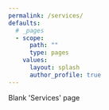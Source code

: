 ```yaml
---
permalink: /services/
defaults:
  # _pages
  - scope:
      path: ""
      type: pages
    values:
      layout: splash
      author_profile: true
---
```


Blank 'Services' page